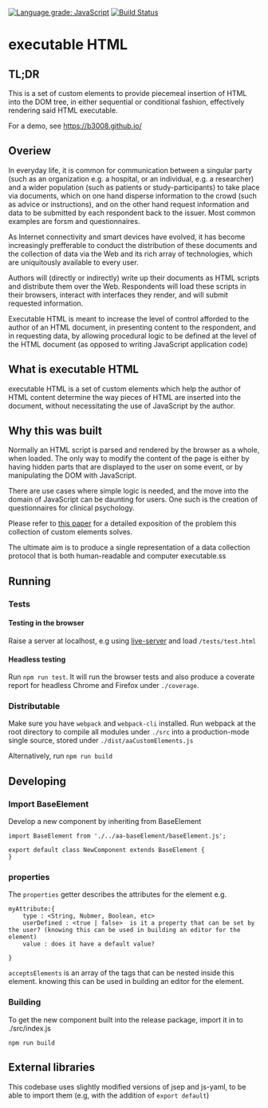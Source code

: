 [![Language grade: JavaScript](https://img.shields.io/lgtm/grade/javascript/g/b3008/executable_HTML.svg?logo=lgtm&logoWidth=18)](https://lgtm.com/projects/g/b3008/executable_HTML/context:javascript)
[![Build Status](https://travis-ci.com/b3008/executable_HTML.svg?branch=master)](https://travis-ci.com/b3008/executable_HTML)

# executable HTML

## TL;DR
This is a set of custom elements to provide piecemeal insertion of HTML into the DOM tree, in either sequential or conditional fashion, effectively rendering said HTML executable.

For a demo, see https://b3008.github.io/


## Overiew

In everyday life, it is common for communication between a singular party (such as an organization e.g. a hospital, or an individual, e.g. a researcher) and a wider population (such as patients or study-participants) to take place via documents, which on one hand disperse information to the crowd (such as advice or instructions), and on the other hand request information and data to be submitted by each respondent back to the issuer. Most common examples are forsm and questionnaires.

As Internet connectivity and smart devices have evolved, it has become increasingly prefferable to conduct the distribution of these documents and the collection of data via the Web and its rich array of technologies, which are uniquitously available to every user.

Authors will (directly or indirectly) write up their documents as HTML scripts and distribute them over the Web. Respondents will load these scripts in their browsers, interact with interfaces they render, and will submit requested information.

Executable HTML is meant to increase the level of control afforded to the author of an HTML document, in presenting  content to the respondent, and in requesting data, by allowing procedural logic to be defined at the level of the HTML document (as opposed to writing JavaScript application code)




## What is executable HTML

executable HTML is a set of custom elements which help the author of HTML content determine the way pieces of HTML are inserted into the document, without necessitating the use of JavaScript by the author.












## Why this was built

Normally an HTML script is parsed and rendered by the browser as a whole, when loaded. The only way to modify the content of the page is either by having hidden parts that are displayed to the user on some event, or by manipulating the DOM with JavaScript. 

There are use cases where simple logic is needed, and the move into the domain of JavaScript can be daunting for users. One such is the creation of questionnaires for clinical psychology.

Please refer to [this paper](https://link.springer.com/article/10.3758/s13428-018-1148-y) for a detailed exposition of the problem this collection of custom elements solves.

The ultimate aim is to produce a single representation of a data collection protocol that is both human-readable and computer executable.ss



## Running

### Tests

#### Testing in the browser
Raise a server at localhost, e.g using
[live-server](https://www.npmjs.com/package/live-server) and load `/tests/test.html`

#### Headless testing
Run `npm run test`. It will run the browser tests and also produce a coverate report for headless Chrome and Firefox under `./coverage`.

### Distributable
Make sure you have `webpack` and `webpack-cli` installed. Run webpack at the root directory to compile all modules under `./src` into a production-mode single source, stored under `./dist/aaCustomElements.js`

Alternatively, run `npm run build`


<!--
```
<b>my html</b>
```
-->

## Developing



### Import BaseElement

Develop a new component by inheriting from BaseElement

```
import BaseElement from './../aa-baseElement/baseElement.js';

export default class NewComponent extends BaseElement {
}
```

### properties

The `properties` getter describes the attributes for the element e.g.

```
myAttribute:{
    type : <String, Nubmer, Boolean, etc>
    userDefined : <true | false>  is it a property that can be set by the user? (knowing this can be used in building an editor for the element)
    value : does it have a default value?

}   
```

`acceptsElements` is an array of the tags that can be nested inside this element. knowing this can be used in building an editor for the element.





### Building

To get the new component built into the release package, import it in to ./src/index.js

``npm run build``

## External libraries

This codebase uses slightly modified versions of jsep and js-yaml, to be able to import them (e.g, with the addition of `export default`)
